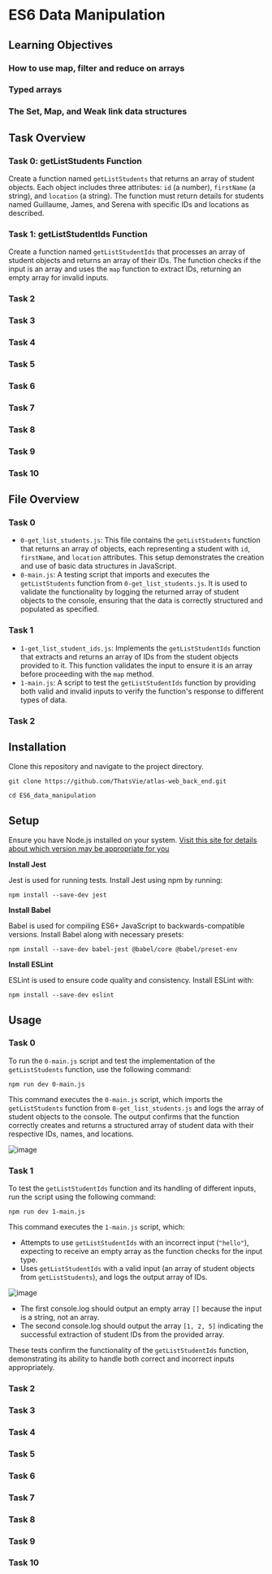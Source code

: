 # ES6 Data Manipulation

## Learning Objectives

### How to use map, filter and reduce on arrays

### Typed arrays

### The Set, Map, and Weak link data structures

## Task Overview

### Task 0: getListStudents Function
Create a function named `getListStudents` that returns an array of student objects. Each object includes three attributes: `id` (a number), `firstName` (a string), and `location` (a string). The function must return details for students named Guillaume, James, and Serena with specific IDs and locations as described.

### Task 1: getListStudentIds Function
Create a function named `getListStudentIds` that processes an array of student objects and returns an array of their IDs. The function checks if the input is an array and uses the `map` function to extract IDs, returning an empty array for invalid inputs.


### Task 2


### Task 3


### Task 4


### Task 5


### Task 6


### Task 7


### Task 8


### Task 9


### Task 10

## File Overview

### Task 0
- `0-get_list_students.js`: This file contains the `getListStudents` function that returns an array of objects, each representing a student with `id`, `firstName`, and `location` attributes. This setup demonstrates the creation and use of basic data structures in JavaScript.
- `0-main.js`: A testing script that imports and executes the `getListStudents` function from `0-get_list_students.js`. It is used to validate the functionality by logging the returned array of student objects to the console, ensuring that the data is correctly structured and populated as specified.

### Task 1
- `1-get_list_student_ids.js`: Implements the `getListStudentIds` function that extracts and returns an array of IDs from the student objects provided to it. This function validates the input to ensure it is an array before proceeding with the `map` method.
- `1-main.js`: A script to test the `getListStudentIds` function by providing both valid and invalid inputs to verify the function's response to different types of data.

### Task 2


## Installation
Clone this repository and navigate to the project directory.

```
git clone https://github.com/ThatsVie/atlas-web_back_end.git
```

```
cd ES6_data_manipulation
```

## Setup
Ensure you have Node.js installed on your system. [ Visit this site for details about which version may be appropriate for you ](https://github.com/nodejs/Release)

**Install Jest**

Jest is used for running tests. Install Jest using npm by running:
```
npm install --save-dev jest
```

**Install Babel**

Babel is used for compiling ES6+ JavaScript to backwards-compatible versions. Install Babel along with necessary presets:
```
npm install --save-dev babel-jest @babel/core @babel/preset-env
```

**Install ESLint**

ESLint is used to ensure code quality and consistency. Install ESLint with:
```
npm install --save-dev eslint
```

## Usage

### Task 0
To run the `0-main.js` script and test the implementation of the `getListStudents` function, use the following command:
```
npm run dev 0-main.js
```

This command executes the `0-main.js` script, which imports the `getListStudents` function from `0-get_list_students.js` and logs the array of student objects to the console. The output confirms that the function correctly creates and returns a structured array of student data with their respective IDs, names, and locations.

![image](https://github.com/ThatsVie/atlas-web_back_end/assets/143755961/c6f1f0cf-12d7-49cf-944d-48358584817f)


### Task 1
To test the `getListStudentIds` function and its handling of different inputs, run the script using the following command:
```
npm run dev 1-main.js
```
This command executes the `1-main.js` script, which:
- Attempts to use `getListStudentIds` with an incorrect input (`"hello"`), expecting to receive an empty array as the function checks for the input type.
- Uses `getListStudentIds` with a valid input (an array of student objects from `getListStudents`), and logs the output array of IDs.

![image](https://github.com/ThatsVie/atlas-web_back_end/assets/143755961/01798e79-64af-4bb6-91d2-833d2ca0070c)

- The first console.log should output an empty array `[]` because the input is a string, not an array.
- The second console.log should output the array `[1, 2, 5]` indicating the successful extraction of student IDs from the provided array.

These tests confirm the functionality of the `getListStudentIds` function, demonstrating its ability to handle both correct and incorrect inputs appropriately.


### Task 2


### Task 3


### Task 4


### Task 5


### Task 6


### Task 7


### Task 8


### Task 9


### Task 10
